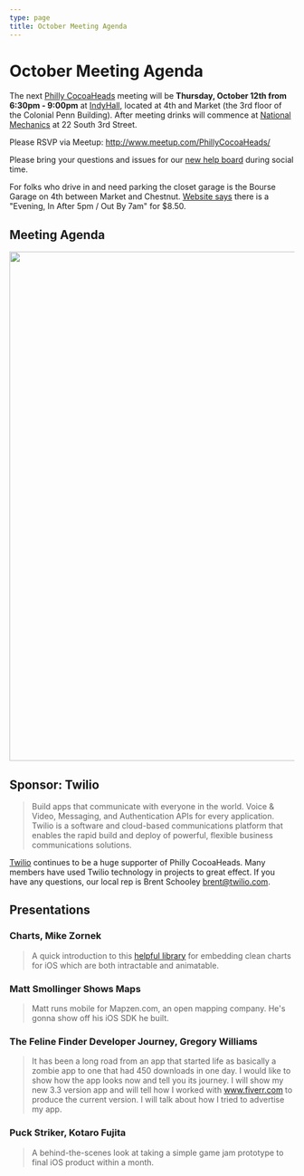 ```yaml
---
type: page
title: October Meeting Agenda
---
```


# October Meeting Agenda

The next [Philly CocoaHeads][PC] meeting will be **Thursday, October 12th from 6:30pm - 9:00pm** at [IndyHall][IndyHall], located at 4th and Market (the 3rd floor of the Colonial Penn Building). After meeting drinks will commence at [National Mechanics][NationalMechanics] at 22 South 3rd Street.

[PC]:http://phillycocoa.org
[IndyHall]:https://www.indyhall.org/
[NationalMechanics]: http://www.nationalmechanics.com/

Please RSVP via Meetup: <http://www.meetup.com/PhillyCocoaHeads/>

Please bring your questions and issues for our [new help board](http://phillycocoa.org/blog/meeting-format-changes/) during social time.

For folks who drive in and need parking the closet garage is the Bourse Garage on 4th between Market and Chestnut. [Website says](https://www.parkme.com/lot/85982/bourse-garage-philadelphia-pa) there is a "Evening, In After 5pm / Out By 7am" for $8.50.

## Meeting Agenda

<p><img src="/images/agenda.png" width="900px"/></p>

## Sponsor: Twilio

> Build apps that communicate with everyone in the world. Voice & Video, Messaging, and Authentication APIs for every application. Twilio is a software and cloud-based communications platform that enables the rapid build and deploy of powerful, flexible business communications solutions.

[Twilio](http://www.twilio.com) continues to be a huge supporter of Philly CocoaHeads. Many members have used Twilio technology in projects to great effect. If you have any questions, our local rep is Brent Schooley <brent@twilio.com>.

## Presentations

### Charts, Mike Zornek

> A quick introduction to this [helpful library](https://github.com/danielgindi/Charts) for embedding clean charts for iOS which are both intractable and animatable.

### Matt Smollinger Shows Maps

> Matt runs mobile for Mapzen.com, an open mapping company. He's gonna show off his iOS SDK he built.

### The Feline Finder Developer Journey, Gregory Williams

> It has been a long road from an app that started life as basically a zombie app to one that had 450 downloads in one day.  I would like to show how the app looks now and tell you its journey.  I will show my new 3.3 version app and will tell how I worked with www.fiverr.com to produce the current version.  I will talk about how I tried to advertise my app.

### Puck Striker, Kotaro Fujita

> A behind-the-scenes look at taking a simple game jam prototype to final iOS product within a month.
